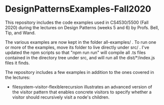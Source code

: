 # DesignPatternsExamples-Fall2020

This repository includes the code examples used in CS4530/5500 (Fall 2020)
during the lectures on Design Patterns (weeks 5 and 6) by Profs. Bell, Tip, and Wand.

The various examples are now kept in the folder all-examples/ .  To run
one or more of the examples, move its folder to live directly under src/ .
I've updated the npm scripts so that "npm run run" will compile all .ts files
contained in the directory tree under src, and will run all the
dist/*/index.js files it finds. 

The repository includes a few examples in addition to the ones covered in the lectures:

* filesystem-visitor-flexiblerecursion illustrates an advanced version of the visitor 
  pattern that enables concrete visitors to specify whether a visitor should recursively 
  visit a node's children.

